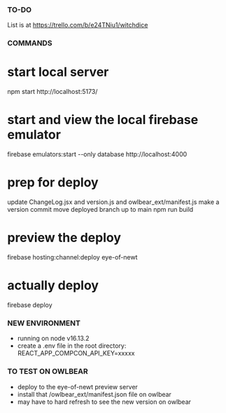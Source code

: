 
### TO-DO ###

List is at https://trello.com/b/e24TNiu1/witchdice




### COMMANDS ###

# start local server
npm start
http://localhost:5173/

# start and view the local firebase emulator
firebase emulators:start --only database
http://localhost:4000

# prep for deploy
update ChangeLog.jsx and version.js and owlbear_ext/manifest.js
make a version commit
move deployed branch up to main
npm run build

# preview the deploy
firebase hosting:channel:deploy eye-of-newt

# actually deploy
firebase deploy

### NEW ENVIRONMENT ###
- running on node v16.13.2
- create a .env file in the root directory:
REACT_APP_COMPCON_API_KEY=xxxxx


### TO TEST ON OWLBEAR ###
- deploy to the eye-of-newt preview server
- install that /owlbear_ext/manifest.json file on owlbear
- may have to hard refresh to see the new version on owlbear
